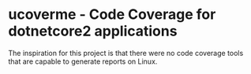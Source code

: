 # ucoverme - Code Coverage for dotnetcore2 applications
The inspiration for this project is that there were no code coverage tools that are capable to generate reports on Linux.
